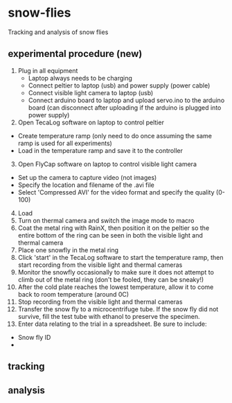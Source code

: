 # snow-flies
Tracking and analysis of snow flies 

## experimental procedure (new)

1. Plug in all equipment 
   * Laptop always needs to be charging
   * Connect peltier to laptop (usb) and power supply (power cable)
   * Connect visible light camera to laptop (usb)
   * Connect arduino board to laptop and upload servo.ino to the arduino board (can disconnect after uploading if the arduino is plugged into power supply)
2. Open TecaLog software on laptop to control peltier
  * Create temperature ramp (only need to do once assuming the same ramp is used for all experiments)
  * Load in the temperature ramp and save it to the controller
3. Open FlyCap software on laptop to control visible light camera
  * Set up the camera to capture video (not images)
  * Specify the location and filename of the .avi file
  * Select 'Compressed AVI' for the video format and specify the quality (0-100)
4. Load
5. Turn on thermal camera and switch the image mode to macro
6. Coat the metal ring with RainX, then position it on the peltier so the entire bottom of the ring can be seen in both the visible light and thermal camera
7. Place one snowfly in the metal ring 
8. Click 'start' in the TecaLog software to start the temperature ramp, then start recording from the visible light and thermal cameras
9. Monitor the snowfly occasionally to make sure it does not attempt to climb out of the metal ring (don't be fooled, they can be sneaky!)
10. After the cold plate reaches the lowest temperature, allow it to come back to room temperature (around 0C)
11. Stop recording from the visible light and thermal cameras
12. Transfer the snow fly to a microcentrifuge tube. If the snow fly did not survive, fill the test tube with ethanol to preserve the specimen.
13. Enter data relating to the trial in a spreadsheet. Be sure to include: 
  * Snow fly ID
  * 

## tracking 

## analysis
